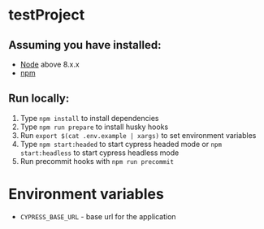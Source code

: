 # testProject

## Assuming you have installed:

-   [Node](https://nodejs.org/en/download/) above 8.x.x
-   [npm](https://www.npmjs.com/)

## Run locally:

1. Type `npm install` to install dependencies
2. Type `npm run prepare` to install husky hooks
3. Run `export $(cat .env.example | xargs)` to set environment variables
4. Type `npm start:headed` to start cypress headed mode or `npm start:headless` to start cypress headless mode
5. Run precommit hooks with `npm run precommit`

# Environment variables

-   `CYPRESS_BASE_URL` - base url for the application
